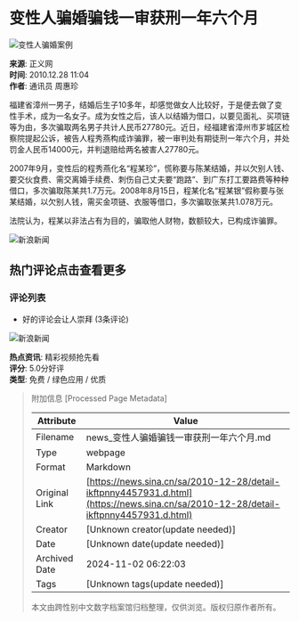 # 变性人骗婚骗钱一审获刑一年六个月

![变性人骗婚案例](//n.sinaimg.cn/sinacn/20170105/85b4-fxzkfvn0305758.png)

**来源**: 正义网  
**时间**: 2010.12.28 11:04  
**作者**: 通讯员 周惠珍

福建省漳州一男子，结婚后生子10多年，却感觉做女人比较好，于是便去做了变性手术，成为一名女子。成为女性之后，该人以结婚为借口，以要见面礼、买项链等为由，多次骗取两名男子共计人民币27780元。近日，经福建省漳州市芗城区检察院提起公诉，被告人程秀燕构成诈骗罪，被一审判处有期徒刑一年六个月，并处罚金人民币14000元，并判退赔给两名被害人27780元。

2007年9月，变性后的程秀燕化名“程某珍”，慌称要与陈某结婚，并以欠别人钱、要交伙食费、需交离婚手续费、刺伤自己丈夫要“跑路”、到广东打工要路费等种种借口，多次骗取陈某共1.7万元。2008年8月15日，程某化名“程某银”假称要与张某结婚，以欠别人钱，需买金项链、衣服等借口，多次骗取张某共1.078万元。

法院认为，程某以非法占有为目的，骗取他人财物，数额较大，已构成诈骗罪。

![新浪新闻](//n.sinaimg.cn/default/2fb77759/20151125/320X320.png)

## 热门评论点击查看更多

### 评论列表
- 好的评论会让人崇拜 (3条评论)

![新浪新闻](https://n.sinaimg.cn/default/80905340/20200331/sinalogo.png)

**热点资讯**: 精彩视频抢先看  
**评分**: 5.0分好评  
**类型**: 免费 / 绿色应用 / 优质

> 附加信息 [Processed Page Metadata]
>
> | Attribute       | Value                                  |
> |-----------------|----------------------------------------|
> | Filename        | news_变性人骗婚骗钱一审获刑一年六个月.md                             |
> | Type            | webpage                                 |
> | Format          | Markdown                               |
> | Original Link   | [https://news.sina.cn/sa/2010-12-28/detail-ikftpnny4457931.d.html](https://news.sina.cn/sa/2010-12-28/detail-ikftpnny4457931.d.html)                       |
> | Creator         | [Unknown creator(update needed)]                              |
> | Date            | [Unknown date(update needed)]                                 |
> | Archived Date   | 2024-11-02 06:22:03                             |
> | Tags            | [Unknown tags(update needed)]                                 |
>
> 本文由跨性别中文数字档案馆归档整理，仅供浏览。版权归原作者所有。
>